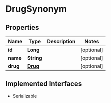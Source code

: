 

# DrugSynonym


## Properties

Name | Type | Description | Notes
------------ | ------------- | ------------- | -------------
**id** | **Long** |  |  [optional]
**name** | **String** |  |  [optional]
**drug** | [**Drug**](Drug.md) |  |  [optional]


## Implemented Interfaces

* Serializable


